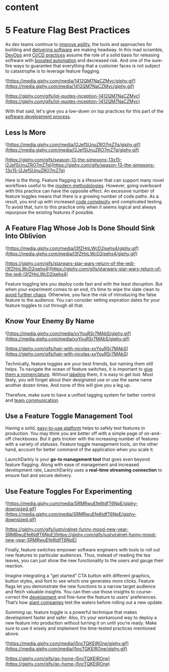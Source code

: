 # content

# 5 Feature Flag Best Practices

As dev teams continue to [improve agility](https://hackernoon.com/tagged/agile), the tools and approaches for building and [delivering software](https://hackernoon.com/the-virtuous-circle-of-software-delivery-to2hr30yd) are making headway. In this mad scramble, [DevOps](https://hackernoon.com/search?query=devops) and [CI/CD practices](https://hackernoon.com/search?query=cicd) assume the role of a solid basis for releasing software with [boosted automation](https://hackernoon.com/docker-and-jfrog-partnership-path-to-limitless-devops-in-the-cloud-4o2u33au) and decreased risk. And one of the sure-fire ways to guarantee that everything that a customer faces is not subject to catastrophe is to leverage feature flagging.

![https://media.giphy.com/media/1412QM7NaCZMyc/giphy.gif](https://media.giphy.com/media/1412QM7NaCZMyc/giphy.gif)

[https://giphy.com/gifs/lol-quotes-inception-1412QM7NaCZMyc](https://giphy.com/gifs/lol-quotes-inception-1412QM7NaCZMyc)

With that said, let's give you a low-down on top practices for this part of the [software development process](https://hackernoon.com/agile-vs-scrum-differences-and-similarities-the-complete-review-2020-zk3t3u8z).

## Less Is More

![https://media.giphy.com/media/l2JefSUnuZRO7mZ7q/giphy.gif](https://media.giphy.com/media/l2JefSUnuZRO7mZ7q/giphy.gif)

[https://giphy.com/gifs/season-13-the-simpsons-13x15-l2JefSUnuZRO7mZ7q](https://giphy.com/gifs/season-13-the-simpsons-13x15-l2JefSUnuZRO7mZ7q)

Here is the thing. Feature flagging is a lifesaver that can support many novel workflows useful to the [modern methodologies](https://hackernoon.com/how-decentralized-can-we-get-in-the-modern-world-podcast-transcript-zmh337a). However, going overboard with this practice can have the opposite effect. An excessive number of feature toggles means that there is a growing number of code paths. As a result, you end up with increased [code complexity](https://hackernoon.com/how-to-define-and-spend-your-tech-debt-budget-8429z32h2) and complicated testing. To avoid that, turn to this practice only when it seems logical and always repurpose the existing features if possible.

## A Feature Flag Whose Job Is Done Should Sink Into Oblivion

![https://media.giphy.com/media/l3fZHnLWcD2jsehs4/giphy.gif](https://media.giphy.com/media/l3fZHnLWcD2jsehs4/giphy.gif)

[https://giphy.com/gifs/starwars-star-wars-return-of-the-jedi-l3fZHnLWcD2jsehs4](https://giphy.com/gifs/starwars-star-wars-return-of-the-jedi-l3fZHnLWcD2jsehs4)

Feature toggling lets you deploy code fast and with the least disruption. But when your experiment comes to an end, it’s time to wipe the slate clean to [avoid further chaos](https://hackernoon.com/tech-debt-snowball-a-simple-strategy-to-manage-technical-debt-95d8045dbc70). Otherwise, you face the risk of introducing the false feature to the audience. You can consider setting expiration dates for your feature toggles to cut through all that.

## Know Your Enemy By Name

![https://media.giphy.com/media/xyYouRSr7MAbS/giphy.gif](https://media.giphy.com/media/xyYouRSr7MAbS/giphy.gif)

[https://giphy.com/gifs/hair-with-nicolas-xyYouRSr7MAbS](https://giphy.com/gifs/hair-with-nicolas-xyYouRSr7MAbS)

Technically, feature toggles are your best friends, but naming them still helps. To navigate the ocean of feature switches, it is important to [give them a nomenclature](https://hackernoon.com/what-is-variable-naming-you-ask-heres-how-it-could-save-your-life-5y4k31r8). Without [labeling](https://hackernoon.com/the-dirty-code-problem-improve-your-game-with-good-naming-practices-wyds362d) them, it is easy to get lost. Most likely, you will forget about their designated use or use the same name another dozen times. And none of this will give you a leg up.

Therefore, make sure to have a unified tagging system for better control and [team communication](https://hackernoon.com/17-skills-improve-managerial-communication-in-the-workplace-4c2e35le).

## Use a Feature Toggle Management Tool

Having a solid, [easy-to-use platform](https://hackernoon.com/artifactory-a-great-devops-tool-that-will-help-you-release-at-the-speed-of-light-b61l3wy8) helps to safely test features in production. You may think you are better off with a simple page of on-and-off checkboxes. But it gets trickier with the increasing number of features with a variety of statuses. Feature toggle management tools, on the other hand, account for better command of the application when you scale it.

LaunchDarkly is your **go-to management tool** that goes even beyond feature flagging. Along with ease of management and increased development rate, LaunchDarkly uses a **real-time streaming connection** to ensure fast and secure delivery.

## Use Feature Toggles For Experimenting

![https://media.giphy.com/media/SRMRwuEfe6tdfT6NpE/giphy-downsized.gif](https://media.giphy.com/media/SRMRwuEfe6tdfT6NpE/giphy-downsized.gif)

[https://giphy.com/gifs/justviralnet-funny-mood-new-year-SRMRwuEfe6tdfT6NpE](https://giphy.com/gifs/justviralnet-funny-mood-new-year-SRMRwuEfe6tdfT6NpE)

Finally, feature switches empower software engineers with tools to roll out new features to particular audiences. Thus, instead of reading the tea leaves, you can just show the new functionality to the users and gauge their reaction.

Imagine integrating a “get started” CTA button with different graphics, button styles, and font to see which one generates more clicks. Feature flags let you demonstrate the new functions to a narrow target audience and fetch valuable insights. You can then use those insights to course-correct the [development](https://hackernoon.com/search?query=software+development) and fine-tune the feature to users' preferences. That’s how [giant companies](https://hackernoon.com/search?query=faagm) test the waters before rolling out a new update.

*Summing up*, feature toggle is a powerful technique that makes development faster and safer. Also, it’s your workaround way to deploy a new feature into production without turning it on until you’re ready. Make sure to use it wisely and implement the time-tested practices mentioned above.

![https://media.giphy.com/media/j5ncTQKEIROne/giphy.gif](https://media.giphy.com/media/j5ncTQKEIROne/giphy.gif)

[https://giphy.com/gifs/go-home-j5ncTQKEIROne](https://giphy.com/gifs/go-home-j5ncTQKEIROne)